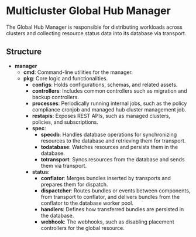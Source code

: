 # Multicluster Global Hub Manager

The Global Hub Manager is responsible for distributing workloads across clusters and collecting resource status data into its database via transport.

## Structure

- **manager**
  - **cmd**: Command-line utilities for the manager.
  - **pkg**: Core logic and functionalities.
    - **configs**: Holds configurations, schemas, and related assets.
    - **controllers**: Includes common controllers such as migration and backup controllers.
    - **processes**: Periodically running internal jobs, such as the policy compliance cronjob and managed hub cluster management job.
    - **restapis**: Exposes REST APIs, such as managed clusters, policies, and subscriptions.
    - **spec**:
      - **specdb**: Handles database operations for synchronizing resources to the database and retrieving them for transport.
      - **todatabase**: Watches resources and persists them in the database.
      - **totransport**: Syncs resources from the database and sends them via transport.
    - **status**:
      - **conflator**: Merges bundles inserted by transports and prepares them for dispatch.
      - **dispactcher**: Routes bundles or events between components, from transport to conflator, and delivers bundles from the conflator to the database worker pool.
      - **handlers**: Defines how transferred bundles are persisted in the database.
      - **webhook**: The webhooks, such as disabling placement controllers for the global resource.